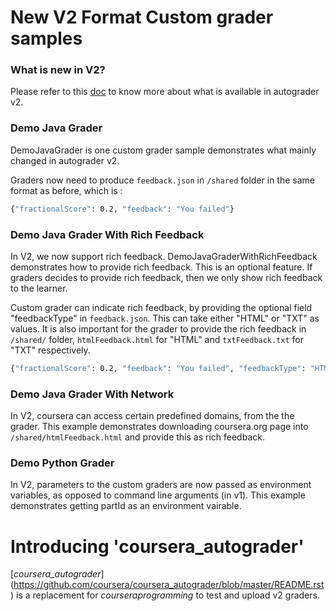 # New V2 Format Custom grader samples

### What is new in V2?
Please refer to this [doc](https://docs.google.com/UPDATE_THE_LINK) to know more about what is available in autograder v2.

### Demo Java Grader

DemoJavaGrader is one custom grader sample demonstrates what mainly changed in autograder v2.

Graders now need to produce ``feedback.json`` in ``/shared`` folder in the same format as before, which is : 
```sh
{"fractionalScore": 0.2, "feedback": "You failed"}
```

### Demo Java Grader With Rich Feedback

In V2, we now support rich feedback. DemoJavaGraderWithRichFeedback demonstrates how to provide rich feedback. This is an optional feature. If graders decides to provide rich feedback, then we only show rich feedback to the learner.

Custom grader can indicate rich feedback, by providing the optional field "feedbackType" in ``feedback.json``. This can take either "HTML" or "TXT" as values. It is also important for the grader to provide the rich feedback in ``/shared/`` folder, ``htmlFeedback.html`` for "HTML" and ``txtFeedback.txt`` for "TXT" respectively.

```sh
{"fractionalScore": 0.2, "feedback": "You failed", "feedbackType": "HTML"}
```

### Demo Java Grader With Network

In V2, coursera can access certain predefined domains, from the the grader. This example demonstrates downloading coursera.org page into ``/shared/htmlFeedback.html`` and provide this as rich feedback. 

### Demo Python Grader

In V2, parameters to the custom graders are now passed as environment variables, as opposed to command line arguments (in v1). This example demonstrates getting partId as an environment vairable.


# Introducing 'coursera_autograder'

[*coursera_autograder*] (https://github.com/coursera/coursera_autograder/blob/master/README.rst) is a replacement for *courseraprogramming* to test and upload v2 graders.

